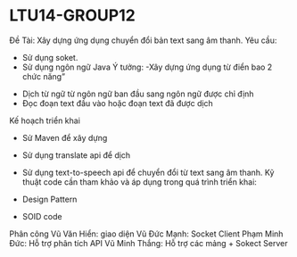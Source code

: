 # LTU14-GROUP12
Đề Tài: Xây dựng ứng dụng chuyển đổi bản text sang âm thanh.
Yêu cầu: 
-	Sử dụng soket.
-	Sử dụng ngôn ngữ Java
Ý tưởng:
-Xây dựng ứng dụng từ điển bao 2 chức năng”
+ Dịch từ ngữ từ ngôn ngữ ban đầu sang ngôn ngữ được chỉ định
+ Đọc đoạn text đầu vào hoặc đoạn text đã được dịch

Kế hoạch triển khai
-	Sử Maven để xây dựng
-	Sử dụng translate api để dịch
-	Sử dụng text-to-speech api để chuyển đổi từ text sang âm thanh.
Kỹ thuật code cần tham khảo và áp dụng trong quá trình triển khai:

-	Design Pattern
-	SOID code

Phân công
Vũ Văn Hiển: giao diện
Vũ Đức Mạnh: Socket Client
Phạm Minh Đức: Hỗ trợ phân tích API
Vũ Minh Thắng: Hỗ trợ các mảng + Sokect Server

